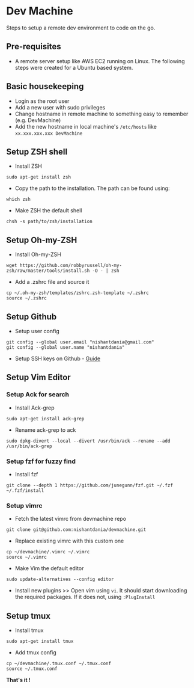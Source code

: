 # Dev Machine
Steps to setup a remote dev environment to code on the go.

## Pre-requisites
- A remote server setup like AWS EC2 running on Linux. The following steps were created for a Ubuntu based system.

## Basic housekeeping
- Login as the root user
- Add a new user with sudo privileges
- Change hostname in remote machine to something easy to remember (e.g. DevMachine)
- Add the new hostname in local machine's `/etc/hosts` like `xx.xxx.xxx.xxx DevMachine`

## Setup ZSH shell
- Install ZSH
```
sudo apt-get install zsh
```
- Copy the path to the installation. The path can be found using:
```
which zsh
```
- Make ZSH the default shell
```
chsh -s path/to/zsh/installation
```

## Setup Oh-my-ZSH
- Install Oh-my-ZSH
```
wget https://github.com/robbyrussell/oh-my-zsh/raw/master/tools/install.sh -O - | zsh
```
- Add a .zshrc file and source it
```
cp ~/.oh-my-zsh/templates/zshrc.zsh-template ~/.zshrc
source ~/.zshrc
```

## Setup Github
- Setup user config
```
git config --global user.email "nishantdania@gmail.com"
git config --global user.name "nishantdania"
```
- Setup SSH keys on Github - [Guide](https://help.github.com/en/articles/connecting-to-github-with-ssh)

## Setup Vim Editor

### Setup Ack for search
- Install Ack-grep
```
sudo apt-get install ack-grep
```
- Rename ack-grep to ack
```
sudo dpkg-divert --local --divert /usr/bin/ack --rename --add /usr/bin/ack-grep
```

### Setup fzf for fuzzy find
- Install fzf
```
git clone --depth 1 https://github.com/junegunn/fzf.git ~/.fzf
~/.fzf/install
```
### Setup vimrc
- Fetch the latest vimrc from devmachine repo
```
git clone git@github.com:nishantdania/devmachine.git
```
- Replace existing vimrc with this custom one
```
cp ~/devmachine/.vimrc ~/.vimrc
source ~/.vimrc
```
- Make Vim the default editor
```
sudo update-alternatives --config editor
```
- Install new plugins >> Open vim using `vi`. It should start downloading the required packages. If it does not, using `:PlugInstall`

## Setup tmux
- Install tmux
```
sudo apt-get install tmux
```
- Add tmux config
```
cp ~/devmachine/.tmux.conf ~/.tmux.conf
source ~/.tmux.conf
```

**That's it !**
